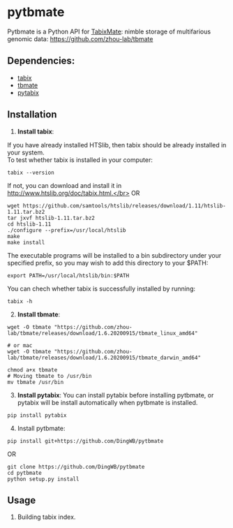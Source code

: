 # pytbmate
Pytbmate is a Python API for [TabixMate](https://github.com/zhou-lab/tbmate): nimble storage of multifarious genomic data: https://github.com/zhou-lab/tbmate

## Dependencies:
- [tabix](http://www.htslib.org/doc/tabix.html)
- [tbmate](https://github.com/zhou-lab/tbmate)
- [pytabix](https://github.com/slowkow/pytabix)

## Installation
1. **Install tabix**:

If you have already installed HTSlib, then tabix should be already installed in your system.</br>
To test whether tabix is installed in your computer:
```
tabix --version
```
If not, you can download and install it in http://www.htslib.org/doc/tabix.html.</br>
OR
```
wget https://github.com/samtools/htslib/releases/download/1.11/htslib-1.11.tar.bz2
tar jxvf htslib-1.11.tar.bz2
cd htslib-1.11
./configure --prefix=/usr/local/htslib
make
make install
```
The executable programs will be installed to a bin subdirectory under your specified prefix, so you may wish to add this directory to your $PATH:
```
export PATH=/usr/local/htslib/bin:$PATH
```
You can chech whether tabix is successfully installed by running:
```
tabix -h
```

2. **Install tbmate**:
```
wget -O tbmate "https://github.com/zhou-lab/tbmate/releases/download/1.6.20200915/tbmate_linux_amd64"

# or mac
wget -O tbmate "https://github.com/zhou-lab/tbmate/releases/download/1.6.20200915/tbmate_darwin_amd64"

chmod a+x tbmate
# Moving tbmate to /usr/bin
mv tbmate /usr/bin
```

3. **Install pytabix**:
You can install pytabix before installing pytbmate, or pytabix will be install automatically when pytbmate is installed.
```
pip install pytabix
```

4. Install pytbmate:
```
pip install git+https://github.com/DingWB/pytbmate
```
OR
```
git clone https://github.com/DingWB/pytbmate
cd pytbmate
python setup.py install
```

## Usage
1. Building tabix index.
